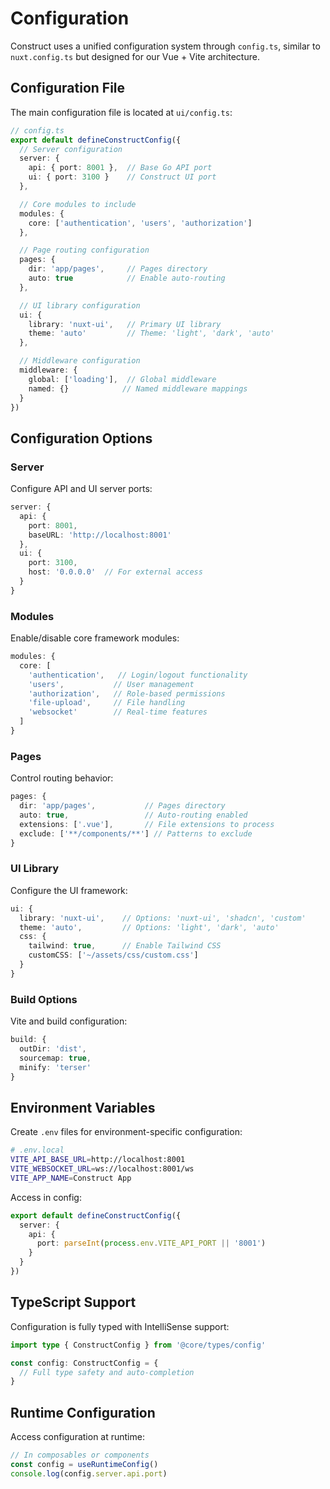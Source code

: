 # Configuration

Construct uses a unified configuration system through `config.ts`, similar to `nuxt.config.ts` but designed for our Vue + Vite architecture.

## Configuration File

The main configuration file is located at `ui/config.ts`:

```typescript
// config.ts
export default defineConstructConfig({
  // Server configuration
  server: {
    api: { port: 8001 },  // Base Go API port
    ui: { port: 3100 }    // Construct UI port
  },

  // Core modules to include
  modules: {
    core: ['authentication', 'users', 'authorization']
  },

  // Page routing configuration
  pages: {
    dir: 'app/pages',     // Pages directory
    auto: true            // Enable auto-routing
  },

  // UI library configuration
  ui: {
    library: 'nuxt-ui',   // Primary UI library
    theme: 'auto'         // Theme: 'light', 'dark', 'auto'
  },

  // Middleware configuration
  middleware: {
    global: ['loading'],  // Global middleware
    named: {}            // Named middleware mappings
  }
})
```

## Configuration Options

### Server
Configure API and UI server ports:

```typescript
server: {
  api: {
    port: 8001,
    baseURL: 'http://localhost:8001'
  },
  ui: {
    port: 3100,
    host: '0.0.0.0'  // For external access
  }
}
```

### Modules
Enable/disable core framework modules:

```typescript
modules: {
  core: [
    'authentication',   // Login/logout functionality
    'users',           // User management
    'authorization',   // Role-based permissions
    'file-upload',     // File handling
    'websocket'        // Real-time features
  ]
}
```

### Pages
Control routing behavior:

```typescript
pages: {
  dir: 'app/pages',           // Pages directory
  auto: true,                 // Auto-routing enabled
  extensions: ['.vue'],       // File extensions to process
  exclude: ['**/components/**'] // Patterns to exclude
}
```

### UI Library
Configure the UI framework:

```typescript
ui: {
  library: 'nuxt-ui',    // Options: 'nuxt-ui', 'shadcn', 'custom'
  theme: 'auto',         // Options: 'light', 'dark', 'auto'
  css: {
    tailwind: true,      // Enable Tailwind CSS
    customCSS: ['~/assets/css/custom.css']
  }
}
```

### Build Options
Vite and build configuration:

```typescript
build: {
  outDir: 'dist',
  sourcemap: true,
  minify: 'terser'
}
```

## Environment Variables

Create `.env` files for environment-specific configuration:

```bash
# .env.local
VITE_API_BASE_URL=http://localhost:8001
VITE_WEBSOCKET_URL=ws://localhost:8001/ws
VITE_APP_NAME=Construct App
```

Access in config:

```typescript
export default defineConstructConfig({
  server: {
    api: {
      port: parseInt(process.env.VITE_API_PORT || '8001')
    }
  }
})
```

## TypeScript Support

Configuration is fully typed with IntelliSense support:

```typescript
import type { ConstructConfig } from '@core/types/config'

const config: ConstructConfig = {
  // Full type safety and auto-completion
}
```

## Runtime Configuration

Access configuration at runtime:

```typescript
// In composables or components
const config = useRuntimeConfig()
console.log(config.server.api.port)
```